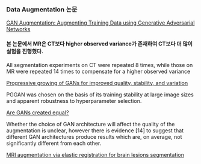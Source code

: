 ### Data Augmentation 논문

[GAN Augmentation: Augmenting Training Data using Generative Adversarial Networks](https://arxiv.org/pdf/1810.10863.pdf)

#### 본 논문에서 MR은 CT보다 higher observed variance가 존재하여 CT보다 더 많이 실험을 진행했다.

All segmentation experiments on CT were repeated 8 times, while those on MR were repeated 14 times to compensate for a higher observed variance

[Progressive growing of GANs for improved quality, stability, and variation](https://arxiv.org/pdf/1710.10196.pdf)

PGGAN was chosen on the basis of its training stability at large image sizes and apparent robustness to hyperparameter selection.

[Are GANs created equal?](https://arxiv.org/pdf/1711.10337.pdf)

Whether the choice of GAN architecture will affect the quality of the augmentation is unclear, however there is evidence [14] to suggest that different GAN architectures produce results which are, on average, not significantly different from each other.

[MRI augmentation via elastic registration for brain lesions segmentation](https://link.springer.com/chapter/10.1007/978-3-319-75238-9_32)

